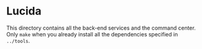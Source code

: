 # Lucida

This directory contains all the back-end services and the command center.
Only `make` when you already install all the dependencies specified in `../tools`.
